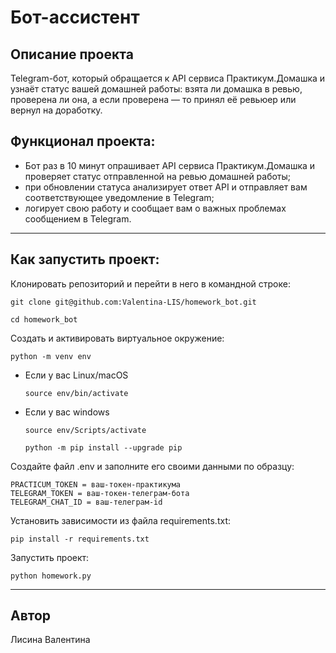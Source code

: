 # Бот-ассистент

## Описание проекта
Telegram-бот, который обращается к API сервиса Практикум.Домашка и узнаёт статус вашей домашней работы: взята ли домашка в ревью, проверена ли она, а если проверена — то принял её ревьюер или вернул на доработку.

## Функционал проекта:

* Бот раз в 10 минут опрашивает API сервиса Практикум.Домашка и проверяет статус отправленной на ревью домашней работы;
* при обновлении статуса анализирует ответ API и отправляет вам соответствующее уведомление в Telegram;
* логирует свою работу и сообщает вам о важных проблемах сообщением в Telegram.

***
## Как запустить проект:

Клонировать репозиторий и перейти в него в командной строке:

```
git clone git@github.com:Valentina-LIS/homework_bot.git
```

```
cd homework_bot
```

Cоздать и активировать виртуальное окружение:

```
python -m venv env
```

* Если у вас Linux/macOS

    ```
    source env/bin/activate
    ```

* Если у вас windows

    ```
    source env/Scripts/activate
    ```

    ```
    python -m pip install --upgrade pip
    ```

Создайте файл .env и заполните его своими данными по образцу:

```
PRACTICUM_TOKEN = ваш-токен-практикума
TELEGRAM_TOKEN = ваш-токен-телеграм-бота
TELEGRAM_CHAT_ID = ваш-телеграм-id
```

Установить зависимости из файла requirements.txt:

```
pip install -r requirements.txt
```

Запустить проект:

```
python homework.py
```
***
## Автор
Лисина Валентина
